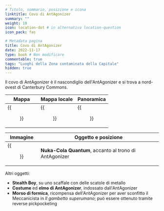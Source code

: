 ```yaml
---
# Titolo, sommario, posizione e icona
linktitle: Covo di AntAgonizer
summary: ""
weight: 10
icon: location-dot # in alternativa location-question
icon_pack: fas

# Metadata pagina
title: Covo di AntAgonizer
date: 2022-11-17
type: book # Non modificare
commentable: true
tags: "Luoghi della Zona contaminata della Capitale"
hidden: true
---
```



Il covo di AntAgonizer è il nascondiglio dell'AntAgonizer e si trova a nord-ovest di Canterbury Commons. 

| Mappa                           | Mappa locale                           | Panoramica                           |
| ------------------------------- | -------------------------------------- | ------------------------------------ |
| {{<figure src="fo3/AntAgonizers_Lair_loc.webp">}} | {{<figure src="fo3/Antagonizer's_lair_local_map.webp">}} | {{<figure src="fo3/AntAgonizers_lair_exterior.webp">}} |

| Immagine                        | Oggetto e posizione                                    |
| ------------------------------- | ------------------------------------------------------ |
| {{<figure src="fo3/AntAgonizer_on_throne.webp">}} | **Nuka-Cola Quantum**, accanto al trono di AntAgonizer |

Altri oggetti:
- **Stealth Boy**, su uno scaffale con delle scatole di metallo
- **Costume** ed **elmo di AntAgonizer**, indossato dall'AntAgonizer
- **Morso di formica**, ricompensa dell'AntAgonizer per aver sconfitto il Meccanicista in *Il gambetto superumano*; può essere ottenuto tramite reverse pickpocketing


